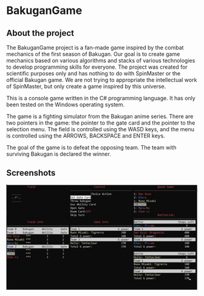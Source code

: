 # BakuganGame

## About the project

The BakuganGame project is a fan-made game inspired by the combat mechanics of the first season of Bakugan. Our goal is to create game mechanics based on various algorithms and stacks of various technologies to develop programming skills for everyone. The project was created for scientific purposes only and has nothing to do with SpinMaster or the official Bakugan game. We are not trying to appropriate the intellectual work of SpinMaster, but only create a game inspired by this universe.

This is a console game written in the C# programming language. It has only been tested on the Windows operating system.

The game is a fighting simulator from the Bakugan anime series. There are two pointers in the game: the pointer to the gate card and the pointer to the selection menu. The field is controlled using the WASD keys, and the menu is controlled using the ARROWS, BACKSPACE and ENTER keys.

The goal of the game is to defeat the opposing team. The team with surviving Bakugan is declared the winner.


## Screenshots
![Result](./Demo.jpg "Results")
